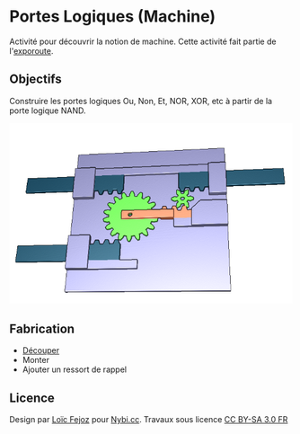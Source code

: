 # Portes Logiques (Machine)

Activité pour découvrir la notion de machine.
Cette activité fait partie de l'[exporoute](https://github.com/NYBI/exporoute).

## Objectifs

Construire les portes logiques Ou, Non, Et, NOR, XOR, etc à partir de la porte logique NAND.

![Previsulation 3D](preview-3d.png)

## Fabrication

* [Découper](activite-machine-decoupe.svg)
* Monter
* Ajouter un ressort de rappel

## Licence
Design par [Loïc Fejoz](https://github.com/loic-fejoz/) pour [Nybi.cc](https://github.com/NYBI).
Travaux sous licence [CC BY-SA 3.0 FR](https://creativecommons.org/licenses/by-sa/3.0/fr/)